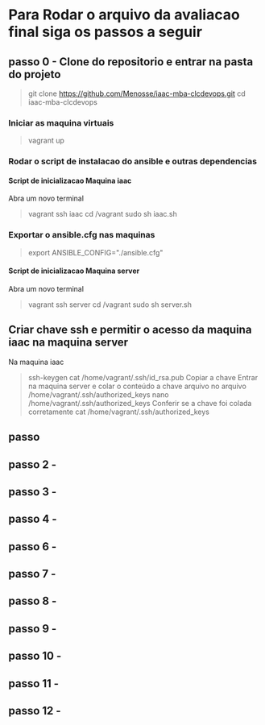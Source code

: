 # Para Rodar o arquivo da avaliacao final siga os passos a seguir

## passo 0 - Clone do repositorio e entrar na pasta do projeto
> git clone https://github.com/Menosse/iaac-mba-clcdevops.git
> cd iaac-mba-clcdevops 
### Iniciar as maquina virtuais
> vagrant up
### Rodar o script de instalacao do ansible e outras dependencias
#### Script de inicializacao Maquina iaac
Abra um novo terminal
> vagrant ssh iaac
> cd /vagrant
> sudo sh iaac.sh
### Exportar o ansible.cfg nas maquinas
> export ANSIBLE_CONFIG="./ansible.cfg"

#### Script de inicializacao Maquina server
Abra um novo terminal
> vagrant ssh server
> cd /vagrant
> sudo sh server.sh

## Criar chave ssh e permitir o acesso da maquina iaac na maquina server
Na maquina iaac
> ssh-keygen
> cat /home/vagrant/.ssh/id_rsa.pub
Copiar a chave
Entrar na maquina server e colar o conteúdo a chave arquivo no arquivo /home/vagrant/.ssh/authorized_keys
> nano /home/vagrant/.ssh/authorized_keys
Conferir se a chave foi colada corretamente
> cat /home/vagrant/.ssh/authorized_keys


## passo 
## passo 2 - 
## passo 3 - 
## passo 4 - 
## passo 6 - 
## passo 7 - 
## passo 8 - 
## passo 9 - 
## passo 10 - 
## passo 11 - 
## passo 12 - 